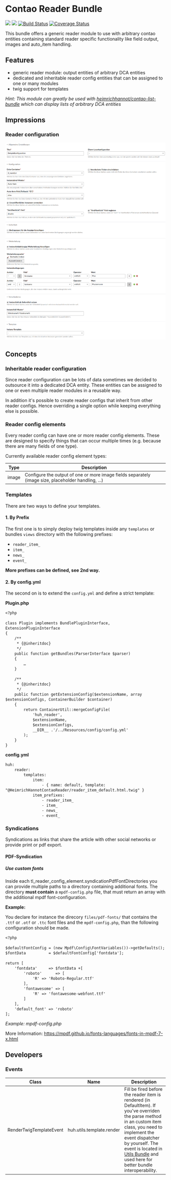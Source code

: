 # Contao Reader Bundle

![](https://img.shields.io/packagist/v/heimrichhannot/contao-reader-bundle.svg)
![](https://img.shields.io/packagist/dt/heimrichhannot/contao-reader-bundle.svg)
[![Build Status](https://travis-ci.org/heimrichhannot/contao-reader-bundle.svg?branch=master)](https://travis-ci.org/heimrichhannot/contao-reader-bundle)
[![Coverage Status](https://coveralls.io/repos/github/heimrichhannot/contao-reader-bundle/badge.svg?branch=master)](https://coveralls.io/github/heimrichhannot/contao-reader-bundle?branch=master)

This bundle offers a generic reader module to use with arbitrary contao entities containing standard reader specific functionality like field output, images and auto_item handling.

## Features

- generic reader module: output entities of arbitrary DCA entities
- dedicated and inheritable reader config entities that can be assigned to one or many modules
- twig support for templates

*Hint: This module can greatly be used with [heimrichhannot/contao-list-bundle](https://github.com/heimrichhannot/contao-list-bundle) which can display lists of arbitrary DCA entities*

## Impressions

### Reader configuration

![alt preview](docs/reader-config.png)

## Concepts

### Inheritable reader configuration

Since reader configuration can be lots of data sometimes we decided to outsource it into a dedicated DCA entity.
These entities can be assigned to one or even multiple reader modules in a reusable way.

In addition it's possible to create reader configs that inherit from other reader configs.
Hence overriding a single option while keeping everything else is possible.

### Reader config elements

Every reader config can have one or more reader config elements. These are designed to specify things that can occur multiple times (e.g. because there are many fields of one type).

Currently available reader config element types:

Type  | Description
------|------------
image | Configure the output of one or more image fields separately (image size, placeholder handling, ...)

### Templates

There are two ways to define your templates. 

#### 1. By Prefix

The first one is to simply deploy twig templates inside any `templates` or bundles `views` directory with the following prefixes:

- `reader_item_`
- `item_`
- `news_`
- `event_`

**More prefixes can be defined, see 2nd way.**

#### 2. By config.yml

The second on is to extend the `config.yml` and define a strict template:

**Plugin.php**
```
<?php

class Plugin implements BundlePluginInterface, ExtensionPluginInterface
{
    /**
     * {@inheritdoc}
     */
    public function getBundles(ParserInterface $parser)
    {
        …
    }

    /**
     * {@inheritdoc}
     */
    public function getExtensionConfig($extensionName, array $extensionConfigs, ContainerBuilder $container)
    {
        return ContainerUtil::mergeConfigFile(
            'huh_reader',
            $extensionName,
            $extensionConfigs,
            __DIR__ .'/../Resources/config/config.yml'
        );
    }
}
```

**config.yml**
```
huh:
    reader:
        templates:
            item:
                - { name: default, template: "@HeimrichHannotContaoReader/reader_item_default.html.twig" }
            item_prefixes:
                - reader_item_
                - item_
                - news_
                - event_
```

### Syndications

Syndications as links that share the article with other social networks or provide print or pdf export.

#### PDF-Syndication

##### Use custom fonts  

Inside each tl_reader_config_element.syndicationPdfFontDirectories you can provide multiple paths to a directory containing additional fonts.
The directory **must contain** a `mpdf-config.php` file, that must return an array with the additional mpdf font-configuration.

**Example:**

You declare for instance the direcory `files/pdf-fonts/` that contains the `.ttf` or `.otf` or `.ttc` font files and the `mpdf-config.php`, than the following configuration should be made. 

```
<?php

$defaultFontConfig = (new Mpdf\Config\FontVariables())->getDefaults();
$fontData          = $defaultFontConfig['fontdata'];

return [
    'fontdata'     => $fontData +[
        'roboto'      => [
            'R' => 'Roboto-Regular.ttf'
        ],
        'fontawesome' => [
            'R' => 'fontawesome-webfont.ttf'
        ]
    ],
    'default_font' => 'roboto'
];
``` 
*Example: mpdf-config.php*

More Information: https://mpdf.github.io/fonts-languages/fonts-in-mpdf-7-x.html

## Developers

### Events

Class | Name | Description
----- | ---- | -----------
RenderTwigTemplateEvent | huh.utils.template.render | Fill be fired before the reader item is rendered (in DefaultItem). If you've overriden the parse method in an custom item class, you need to implement the event dispatcher by yourself. The event is located in [Utils Bundle](https://github.com/heimrichhannot/contao-utils-bundle) and used here for better bundle interoperability.